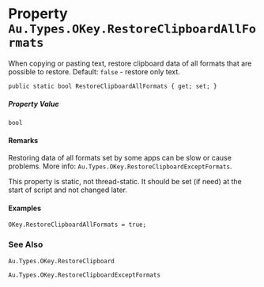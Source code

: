 # Property `Au.Types.OKey.RestoreClipboardAllFormats`

When copying or pasting text, restore clipboard data of all formats that are possible to restore. Default: `false` - restore only text.

```
public static bool RestoreClipboardAllFormats { get; set; }
```

##### Property Value

`bool`

#### Remarks

Restoring data of all formats set by some apps can be slow or cause problems. More info: `Au.Types.OKey.RestoreClipboardExceptFormats`.

This property is static, not thread-static. It should be set (if need) at the start of script and not changed later.

#### Examples

```
OKey.RestoreClipboardAllFormats = true;
```

### See Also

`Au.Types.OKey.RestoreClipboard`

`Au.Types.OKey.RestoreClipboardExceptFormats`